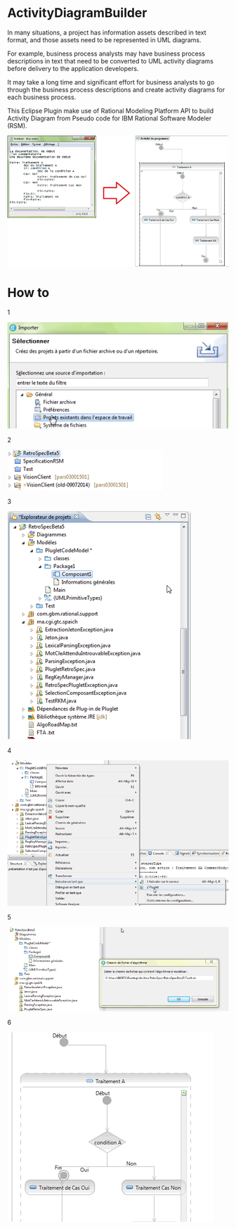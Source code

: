 # ActivityDiagramBuilder

In many situations, a project has information assets described in text format, and those assets need to be represented in UML diagrams.

For example, business process analysts may have business process descriptions in text that need to be converted to UML activity diagrams before delivery to the application developers.

It may take a long time and significant effort for business analysts to go through the business process descriptions and create activity diagrams for each business process.

This Eclipse Plugin make use of Rational Modeling Platform API to build Activity Diagram from Pseudo code for IBM Rational Software Modeler (RSM).

![Pseudo code to Activity diagram](/img/adb1.png?raw=true "Optional Title")

# How to

1 

![Pseudo code to Activity diagram](/img/adb2.png?raw=true "Optional Title")

2

![Pseudo code to Activity diagram](/img/adb3.png?raw=true "Optional Title")

3

![Pseudo code to Activity diagram](/img/adb4.png?raw=true "Optional Title")

4

![Pseudo code to Activity diagram](/img/adb6.png?raw=true "Optional Title")

5

![Pseudo code to Activity diagram](/img/adb7.png?raw=true "Optional Title")

6

![Pseudo code to Activity diagram](/img/adb8.png?raw=true "Optional Title")


